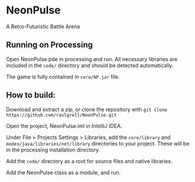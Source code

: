 # NeonPulse
A Retro-Futuristic Battle Arena

## Running on Processing

Open NeonPulse.pde in processing and run. All necessary libraries are 
included in the `code/` directory and should be detected automatically.

The game is fully contained in `core/NP.jar` file.

## How to build:

Download and extract a zip, or clone the repository 
with `git clone https://github.com/raulgrell/NeonPulse.git`

Open the project, NeonPulse.iml in IntelliJ IDEA.

Under File > Projects Settings > Libraries, add the `core/library` 
and `modes/java/libraries/net/library` directories to your project.
These will be in the processing installation directory.

Add the `code/` directory as a root for source files and native libraries. 

Add the NeonPulse class as a module, and run.


